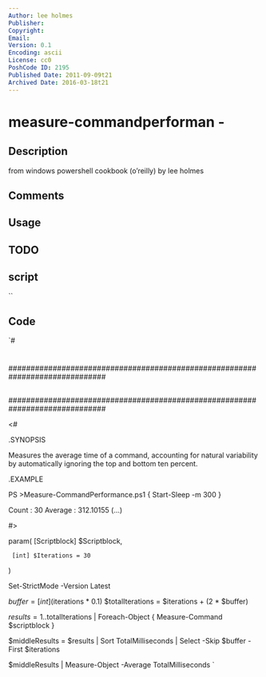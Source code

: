 ```yaml
---
Author: lee holmes
Publisher: 
Copyright: 
Email: 
Version: 0.1
Encoding: ascii
License: cc0
PoshCode ID: 2195
Published Date: 2011-09-09t21
Archived Date: 2016-03-18t21
---
```


# measure-commandperforman - 

## Description

from windows powershell cookbook (o’reilly) by lee holmes

## Comments



## Usage



## TODO



## script

``

## Code

`#
 #
 ##############################################################################
 ##
 ##
 ##
 ##############################################################################
 
 <#
 
 .SYNOPSIS
 
 Measures the average time of a command, accounting for natural variability by
 automatically ignoring the top and bottom ten percent.
 
 .EXAMPLE
 
 PS >Measure-CommandPerformance.ps1 { Start-Sleep -m 300 }
 
 Count    : 30
 Average  : 312.10155
 (...)
 
 #>
 
 param(
     [Scriptblock] $Scriptblock,
 
     [int] $Iterations = 30
 )
 
 Set-StrictMode -Version Latest
 
 $buffer = [int] ($iterations * 0.1)
 $totalIterations = $iterations + (2 * $buffer)
 
 $results = 1..$totalIterations |
     Foreach-Object { Measure-Command $scriptblock }
 
 $middleResults = $results | Sort TotalMilliseconds |
     Select -Skip $buffer -First $iterations
 
 $middleResults | Measure-Object -Average TotalMilliseconds
`

